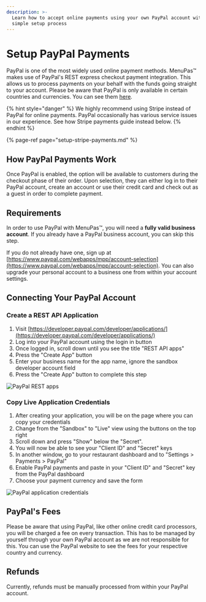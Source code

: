 ```yaml
---
description: >-
  Learn how to accept online payments using your own PayPal account with our
  simple setup process
---
```


# Setup PayPal Payments

PayPal is one of the most widely used online payment methods. MenuPas™ makes use of PayPal's REST express checkout payment integration. This allows us to process payments on your behalf with the funds going straight to your account. Please be aware that PayPal is only available in certain countries and currencies. You can see them [here](https://developer.paypal.com/docs/integration/direct/rest-api-payment-country-currency-support/).

{% hint style="danger" %}
We highly recommend using Stripe instead of PayPal for online payments. PayPal occasionally has various service issues in our experience. See how Stripe payments guide instead below.
{% endhint %}

{% page-ref page="setup-stripe-payments.md" %}

## How PayPal Payments Work

Once PayPal is enabled, the option will be available to customers during the checkout phase of their order. Upon selection, they can either log in to their PayPal account, create an account or use their credit card and check out as a guest in order to complete payment.

## Requirements

In order to use PayPal with MenuPas™, you will need a **fully valid business account**. If you already have a PayPal business account, you can skip this step.

If you do not already have one, sign up at [https://www.paypal.com/webapps/mpp/account-selection](https://www.paypal.com/webapps/mpp/account-selection). You can also upgrade your personal account to a business one from within your account settings.

## Connecting Your PayPal Account

### Create a REST API Application

1. Visit [https://developer.paypal.com/developer/applications/](https://developer.paypal.com/developer/applications/)
2. Log into your PayPal account using the login in button
3. Once logged in, scroll down until you see the title "REST API apps"
4. Press the "Create App" button
5. Enter your business name for the app name, ignore the sandbox developer account field
6. Press the "Create App" button to complete this step

![PayPal REST apps](https://storage.crisp.chat/users/helpdesk/website/e903fdb8557a9800/image_141scma.png)

### Copy Live Application Credentials

1. After creating your application, you will be on the page where you can copy your credentials
2. Change from the "Sandbox" to "Live" view using the buttons on the top right
3. Scroll down and press "Show" below the "Secret".
4. You will now be able to see your "Client ID" and "Secret" keys
5. In another window, go to your restaurant dashboard and to "Settings &gt; Payments &gt; PayPal"
6. Enable PayPal payments and paste in your "Client ID" and "Secret" key from the PayPal dashboard
7. Choose your payment currency and save the form

![PayPal application credentials](https://storage.crisp.chat/users/helpdesk/website/e903fdb8557a9800/image_1g9uc8i.png)

## PayPal's Fees

Please be aware that using PayPal, like other online credit card processors, you will be charged a fee on every transaction. This has to be managed by yourself through your own PayPal account as we are not responsible for this. You can use the PayPal website to see the fees for your respective country and currency.

## Refunds

Currently, refunds must be manually processed from within your PayPal account.

